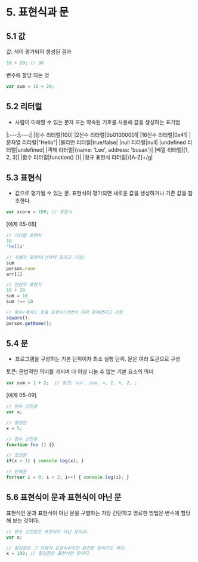 # 5. 표현식과 문

## 5.1 값

값: 식이 평가되어 생성된 결과

```javascript
10 + 20; // 30
```

변수에 할당 되는 것

```javascript
var sum = 10 + 20;
```

## 5.2 리터럴
  
- 사람이 이해할 수 있는 문자 또는 약속된 기호를 사용해 값을 생성하는 표기법

|:---:|:---:|
|정수 리터럴|100|
|2진수 리터럴|0b01000001|
|16진수 리터럴|0x41|
|문자열 리터럴|"Hello"|
|불리언 리터럴|true/false|
|null 리터럴|null|
|undefined 리터럴|undefined|
|객체 리터럴|{name: 'Lee', address: 'busan'}|
|배열 리터럴|[1, 2, 3]|
|함수 리터럴|function() {}|
|정규 표현식 리터럴|/[A-Z]+/g|

## 5.3 표현식

- 값으로 평가될 수 있는 문. 표현식이 평가되면 새로운 값을 생성하거나 기존 값을 참조한다.
  
```javascript
var score = 100; // 표현식
```

[예제 05-08]

```javascript
// 리터럴 표현식
10
'hello'

// 식별자 표현식(선언이 있다고 가정)
sum
person.name
arr[1]

// 연산자 표현식
10 + 20
sum = 10
sum !== 10

// 함수/메서드 호출 표현식(선언이 이미 존재한다고 가정
square();
person.getName();
```

## 5.4 문

- 프로그램을 구성하는 기본 단위이자 최소 실행 단위. 문은 여러 토큰으로 구성
  
토큰: 문법적인 의미를 가지며 더 이상 나눌 수 없는 기본 요소의 의미

```javascript
var sum = 1 + 2;  // 토큰: var, sum, =, 1, +, 2, ;
```

[예제 05-09]

```javascript
// 변수 선언문
var x;

// 할당문
x = 5;

// 함수 선언문
function foo () {}

// 조건문
if(x > 1) { console.log(x); }

// 반복문
for(var i = 0; i < 2; i++) { console.log(i); }
```

## 5.6 표현식이 문과 표현식이 아닌 문

표현식인 문과 표현식이 아닌 문을 구별하는 가장 간단하고 명료한 방법은 변수에 할당해 보는 것이다.

```javascript
// 변수 선언문은 표현식이 아닌 문이다.
var x;

// 할당문은 그 자체가 표현식이지만 완전한 문이기도 하다.
x = 100; // 할당문은 표현식인 문이다.
```
